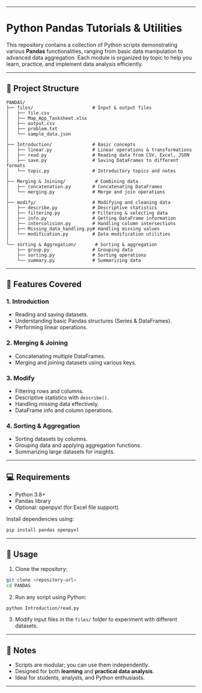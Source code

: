 
---

# Python Pandas Tutorials & Utilities

This repository contains a collection of Python scripts demonstrating various **Pandas** functionalities, ranging from basic data manipulation to advanced data aggregation. Each module is organized by topic to help you learn, practice, and implement data analysis efficiently.

---

## 📁 Project Structure

```
PANDAS/
├── files/                      # Input & output files
│   ├── file.csv
│   ├── Map_App_Tasksheet.xlsx
│   ├── output.csv
│   ├── problem.txt
│   └── sample_data.json
│
├── Introduction/               # Basic concepts
│   ├── linear.py               # Linear operations & transformations
│   ├── read.py                 # Reading data from CSV, Excel, JSON
│   ├── save.py                 # Saving DataFrames to different formats
│   └── topic.py                # Introductory topics and notes
│
├── Merging & Joining/           # Combining data
│   ├── concatenation.py        # Concatenating DataFrames
│   └── merging.py              # Merge and join operations
│
├── modify/                     # Modifying and cleaning data
│   ├── describe.py             # Descriptive statistics
│   ├── filtering.py            # Filtering & selecting data
│   ├── info.py                 # Getting DataFrame information
│   ├── intercolision.py        # Handling column intersections
│   ├── Missing_data_handling.py# Handling missing values
│   └── modification.py         # Data modification utilities
│
└── sorting & Aggregation/       # Sorting & aggregation
    ├── group.py                # Grouping data
    ├── sorting.py              # Sorting operations
    └── summary.py              # Summarizing data
```

---

## 🚀 Features Covered

### 1. **Introduction**

* Reading and saving datasets.
* Understanding basic Pandas structures (Series & DataFrames).
* Performing linear operations.

### 2. **Merging & Joining**

* Concatenating multiple DataFrames.
* Merging and joining datasets using various keys.

### 3. **Modify**

* Filtering rows and columns.
* Descriptive statistics with `describe()`.
* Handling missing data effectively.
* DataFrame info and column operations.

### 4. **Sorting & Aggregation**

* Sorting datasets by columns.
* Grouping data and applying aggregation functions.
* Summarizing large datasets for insights.

---

## 💻 Requirements

* Python 3.8+
* Pandas library
* Optional: openpyxl (for Excel file support)

Install dependencies using:

```bash
pip install pandas openpyxl
```

---

## 📝 Usage

1. Clone the repository:

```bash
git clone <repository-url>
cd PANDAS
```

2. Run any script using Python:

```bash
python Introduction/read.py
```

3. Modify input files in the `files/` folder to experiment with different datasets.

---

## 📌 Notes

* Scripts are modular; you can use them independently.
* Designed for both **learning** and **practical data analysis**.
* Ideal for students, analysts, and Python enthusiasts.

---
